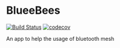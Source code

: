 # BlueeBees

[![Build Status](https://travis-ci.org/matheuswhite/bluebees.svg?branch=master)](https://travis-ci.org/matheuswhite/bluebees)
[![codecov](https://codecov.io/gh/matheuswhite/bluebees/branch/master/graph/badge.svg)](https://codecov.io/gh/matheuswhite/bluebees)

An app to help the usage of bluetooth mesh
